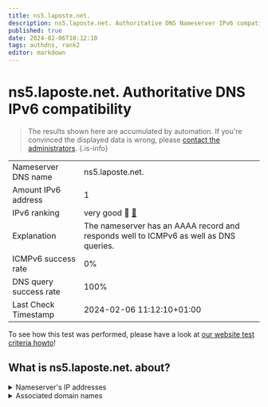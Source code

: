 ```yaml
---
title: ns5.laposte.net.
description: ns5.laposte.net. Authoritative DNS Nameserver IPv6 compatibility
published: true
date: 2024-02-06T10:12:10
tags: authdns, rank2
editor: markdown
---
```


# ns5.laposte.net. Authoritative DNS IPv6 compatibility

> The results shown here are accumulated by automation. If you're convinced the displayed data is wrong, please [contact the administrators](/howto/chat). 
{.is-info}




|   |   |
| - | - |
| Nameserver DNS name | ns5.laposte.net.
| Amount IPv6 address | 1
| IPv6 ranking | very good :2nd_place_medal: [🔗](/howto/ranking) |
| Explanation | The nameserver has an AAAA record and responds well to ICMPv6 as well as DNS queries. |
| ICMPv6 success rate | 0%|
| DNS query success rate | 100% |
| Last Check Timestamp | 2024-02-06 11:12:10+01:00 |

To see how this test was performed, please have a look at [our website test criteria howto](/howto/testcriteria/authdns)!


## What is ns5.laposte.net. about?




<details>
<summary>Nameserver's IP addresses</summary>

2a03:6f81:200:100::12

</details>



<details>
<summary>Associated domain names</summary>

www.labanquepostale.com

</details>
